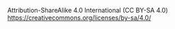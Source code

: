 Attribution-ShareAlike 4.0 International (CC BY-SA 4.0)
https://creativecommons.org/licenses/by-sa/4.0/


